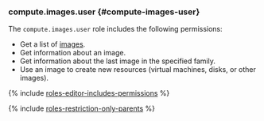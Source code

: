 ### compute.images.user {#compute-images-user}

The `compute.images.user` role includes the following permissions:

- Get a list of [images](../compute/concepts/image.md).
- Get information about an image.
- Get information about the last image in the specified family.
- Use an image to create new resources (virtual machines, disks, or other images).

{% include [roles-editor-includes-permissions](iam/roles-editor-includes-permissions.md) %}

{% include [roles-restriction-only-parents](iam/roles-restriction-only-parents.md) %}

